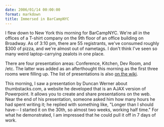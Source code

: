 ```yaml
---
date: 2006/01/14 00:00:00
format: markdown
title: Immersed in BarCampNYC
---
```

I flew down to New York this morning for BarCampNYC. We're all in the offices of a T-shirt company on the 9th floor of an office building on Broadway. As of 3:10 pm, there are 55 registrants, we've consumed roughly $300 of pizza, and we're almost out of nametags. I don't think I've seen so many weird laptop-carrying zealots in one place.

There are four presentation areas: Conference, Kitchen, Dev Room, and /etc. The latter was added as an afterthought this morning as the first three rooms were filling up. The list of presentations is also <a href="http://barcamp.org/index.cgi?NYCPresentationTracks">on the wiki</a>.

This morning, I saw a presentation by Duncan Werner about thumbstacks.com, a website he developed that is an AJAX version of Powerpoint. It allows you to create and share presentations on the web. Near the end of his presentation, someone asked him how many hours he had spent writing it; he replied with something like, "Longer than I should have-- I started it on the 30th, so almost two weeks, working half time." For what he demonstrated, I am impressed that he could pull it off in 7 days of work.

